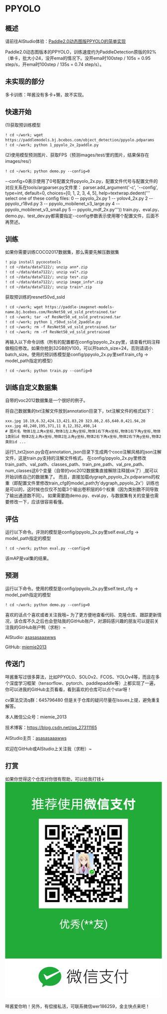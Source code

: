 # PPYOLO

## 概述

请前往AIStudio体验：[Paddle2.0动态图版PPYOLO的简单实现](https://aistudio.baidu.com/aistudio/projectdetail/1156231)

Paddle2.0动态图版本的PPYOLO，训练速度约为PaddleDetection原版的92%（单卡，批大小24，没开ema的情况下。没开ema时100step / 105s = 0.95 step/s，开ema时100step / 135s = 0.74 step/s）。

## 未实现的部分

多卡训练：咩酱没有多卡+懒，故不实现。

## 快速开始
(1)获取预训练模型

```
! cd ~/work; wget https://paddlemodels.bj.bcebos.com/object_detection/ppyolo.pdparams
! cd ~/work; python 1_ppyolo_2x_2paddle.py
```
(2)使用模型预测图片、获取FPS（预测images/test/里的图片，结果保存在images/res/）
```
! cd ~/work; python demo.py --config=0
```
--config=0表示使用了0号配置文件ppyolo_2x.py，配置文件代号与配置文件的对应关系在tools/argparser.py文件里：
parser.add_argument('-c', '--config', type=int, default=0,
                    choices=[0, 1, 2, 3, 4, 5],
                    help=textwrap.dedent('''\
                    select one of these config files:
                    0 -- ppyolo_2x.py
                    1 -- yolov4_2x.py
                    2 -- ppyolo_r18vd.py
                    3 -- ppyolo_mobilenet_v3_large.py
                    4 -- ppyolo_mobilenet_v3_small.py
                    5 -- ppyolo_mdf_2x.py'''))
train.py、eval.py、demo.py、test_dev.py都需要指定--config参数表示使用哪个配置文件，后面不再赘述。


## 训练

如果你需要训练COCO2017数据集，那么需要先解压数据集

```
! pip install pycocotools
! cd ~/data/data7122/; unzip ann*.zip
! cd ~/data/data7122/; unzip val*.zip
! cd ~/data/data7122/; unzip tes*.zip
! cd ~/data/data7122/; unzip image_info*.zip
! cd ~/data/data7122/; unzip train*.zip
```

获取预训练的resnet50vd_ssld

```
! cd ~/work; wget https://paddle-imagenet-models-name.bj.bcebos.com/ResNet50_vd_ssld_pretrained.tar
! cd ~/work; tar -xf ResNet50_vd_ssld_pretrained.tar
! cd ~/work; python 1_r50vd_ssld_2paddle.py
! cd ~/work; rm -f ResNet50_vd_ssld_pretrained.tar
! cd ~/work; rm -rf ResNet50_vd_ssld_pretrained
```

再输入以下命令训练（所有的配置都在config/ppyolo_2x.py里，请查看代码注释做相应修改。如果你抢到32GB的V100，可以开batch_size=24，否则请调小batch_size。使用的预训练模型是config/ppyolo_2x.py里self.train_cfg -> model_path指定的模型）

```
! cd ~/work; python train.py --config=0
```


## 训练自定义数据集
自带的voc2012数据集是一个很好的例子。

将自己数据集的txt注解文件放到annotation目录下，txt注解文件的格式如下：
```
xxx.jpg 18.19,6.32,424.13,421.83,20 323.86,2.65,640.0,421.94,20
xxx.jpg 48,240,195,371,11 8,12,352,498,14
# 图片名 物体1左上角x坐标,物体1左上角y坐标,物体1右下角x坐标,物体1右下角y坐标,物体1类别id 物体2左上角x坐标,物体2左上角y坐标,物体2右下角x坐标,物体2右下角y坐标,物体2类别id ...
```
运行1_txt2json.py会在annotation_json目录下生成两个coco注解风格的json注解文件，这是train.py支持的注解文件格式。
在config/ppyolo_2x.py里修改train_path、val_path、classes_path、train_pre_path、val_pre_path、num_classes这6个变量（自带的voc2012数据集直接解除注释就ok了）,就可以开始训练自己的数据集了。
而且，直接加载dygraph_ppyolo_2x.pdparams的权重（即配置文件里修改train_cfg的model_path为'dygraph_ppyolo_2x'）训练也是可以的，这时候也仅仅不加载3个输出卷积层的6个权重（因为类别数不同导致了输出通道数不同）。
如果需要跑demo.py、eval.py，与数据集有关的变量也需要修改一下，应该很容易看懂。

## 评估
运行以下命令。评测的模型是config/ppyolo_2x.py里self.eval_cfg -> model_path指定的模型

```
! cd ~/work; python eval.py --config=0
```

该mAP是val集的结果。

## 预测
运行以下命令。使用的模型是config/ppyolo_2x.py里self.test_cfg -> model_path指定的模型

```
! cd ~/work; python demo.py --config=0
```

喜欢的话点个喜欢或者关注我哦~
为了更方便地查看代码、克隆仓库、跟踪更新情况，该仓库不久之后也会登陆我的GitHub账户，对源码感兴趣的朋友可以提前关注我的GitHub账户鸭（求粉）~

AIStudio: [asasasaaawws](https://aistudio.baidu.com/aistudio/personalcenter/thirdview/165135)

GitHub: [miemie2013](https://github.com/miemie2013)


## 传送门

咩酱重写过很多算法，比如PPYOLO、SOLOv2、FCOS、YOLOv4等，而且在多个深度学习框架（tensorflow、pytorch、paddlepaddle等）上都实现了一遍，你可以进我的GitHub主页看看，看到喜欢的仓库可以点个star呀！

cv算法交流q群：645796480
但是关于仓库的疑问尽量在Issues上提，避免重复解答。

本人微信公众号：miemie_2013

技术博客：https://blog.csdn.net/qq_27311165

AIStudio主页：[asasasaaawws](https://aistudio.baidu.com/aistudio/personalcenter/thirdview/165135)

欢迎在GitHub或AIStudio上关注我（求粉）~

## 打赏

如果你觉得这个仓库对你很有帮助，可以给我打钱↓
![Example 0](weixin/sk.png)

咩酱爱你哟！另外，有偿接私活，可联系微信wer186259，金主快点来吧！
